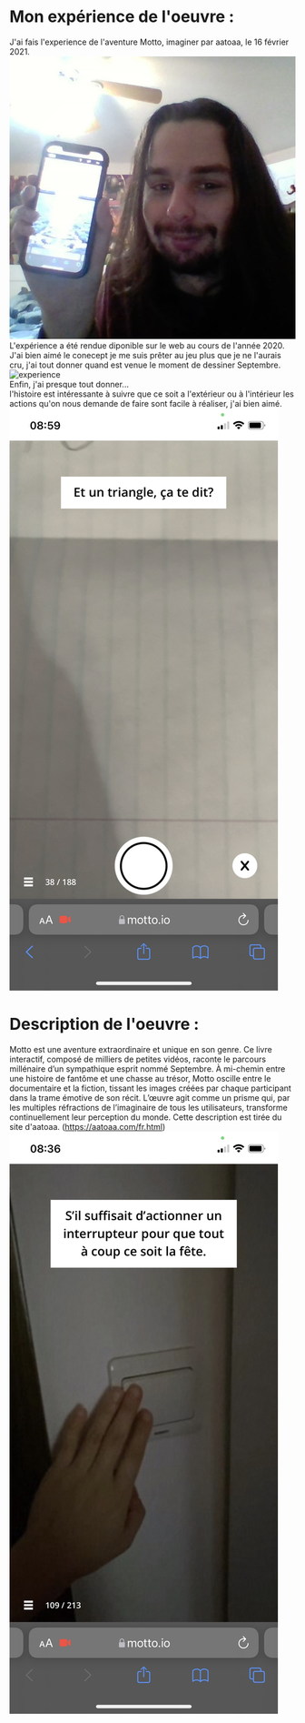 
# Mon expérience de l'oeuvre :
J'ai fais l'experience de l'aventure Motto, imaginer par aatoaa, le 16 février 2021.  
![selfie](Photos/selfie.jpg)  
L'expérience a été rendue diponible sur le web au cours de l'année 2020.  
J'ai bien aimé le conecept je me suis prêter au jeu plus que je ne l'aurais cru, j'ai tout donner quand est venue le moment de dessiner Septembre.  
![experience](Photos/expérience.jpeg)  
Enfin, j'ai presque tout donner...  
l'histoire est intéressante à suivre que ce soit a l'extérieur ou à l'intérieur les actions qu'on nous demande de faire sont facile à réaliser, j'ai bien aimé.  
![photographie](Photos/photographie.jpeg)  



# Description de l'oeuvre :
Motto est une aventure extraordinaire et unique en son genre. Ce livre interactif, composé de milliers de petites vidéos, raconte le parcours millénaire d’un sympathique esprit nommé Septembre. À mi-chemin entre une histoire de fantôme et une chasse au trésor, Motto oscille entre le documentaire et la fiction, tissant les images créées par chaque participant dans la trame émotive de son récit. L’œuvre agit comme un prisme qui, par les multiples réfractions de l’imaginaire de tous les utilisateurs, transforme continuellement leur perception du monde. Cette description est tirée du site d'aatoaa. (https://aatoaa.com/fr.html)  
![aspect](Photos/aspect.jpeg)  

